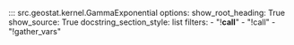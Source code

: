 ::: src.geostat.kernel.GammaExponential
    options:
        show_root_heading: True
        show_source: True
        docstring_section_style: list
        filters:
          - "!__call__"
          - "!call"
          - "!gather_vars"